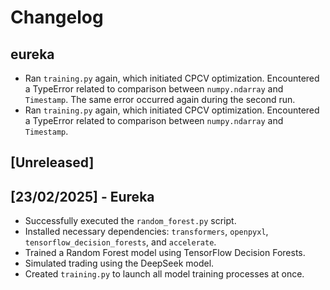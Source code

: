 # Changelog
## eureka
- Ran `training.py` again, which initiated CPCV optimization. Encountered a TypeError related to comparison between `numpy.ndarray` and `Timestamp`. The same error occurred again during the second run.
- Ran `training.py` again, which initiated CPCV optimization. Encountered a TypeError related to comparison between `numpy.ndarray` and `Timestamp`.

## [Unreleased]

## [23/02/2025] - Eureka
- Successfully executed the `random_forest.py` script.
- Installed necessary dependencies: `transformers`, `openpyxl`, `tensorflow_decision_forests`, and `accelerate`.
- Trained a Random Forest model using TensorFlow Decision Forests.
- Simulated trading using the DeepSeek model.
- Created `training.py` to launch all model training processes at once.
